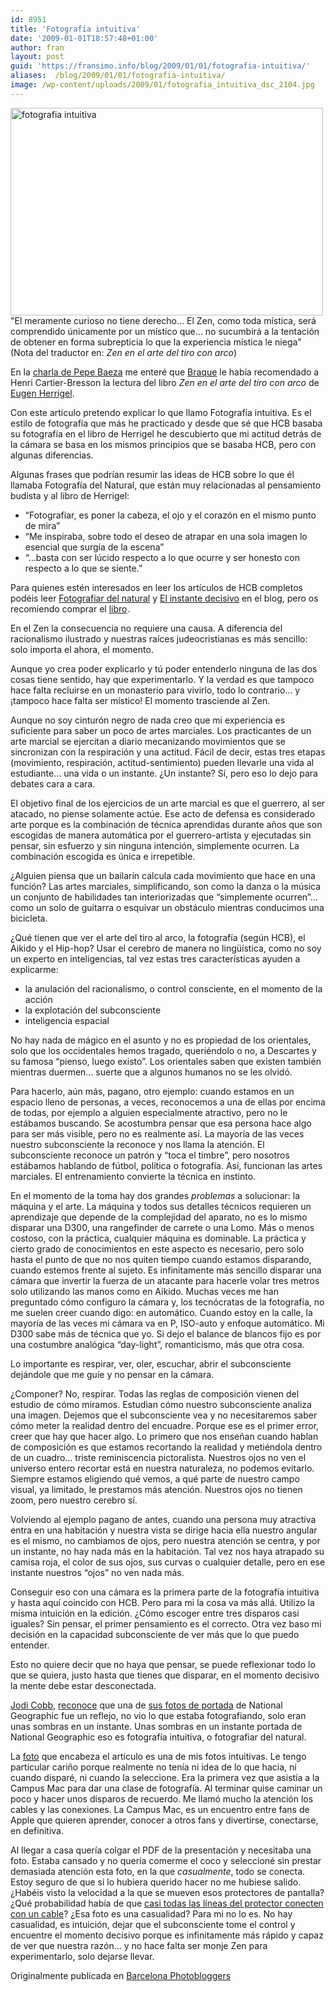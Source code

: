 ```yaml
---
id: 8951
title: 'Fotografía intuitiva'
date: '2009-01-01T18:57:48+01:00'
author: fran
layout: post
guid: 'https://fransimo.info/blog/2009/01/01/fotografia-intuitiva/'
aliases:  /blog/2009/01/01/fotografia-intuitiva/
image: /wp-content/uploads/2009/01/fotografia_intuitiva_dsc_2104.jpg
---
```


<img class="size-medium wp-image-749 alignleft" src="http://fransimo.info/wp-content/uploads/2009/01/fotografia_intuitiva_dsc_2104-500x332.jpg" alt="fotografia intuitiva" width="500" height="332" />"El meramente curioso no tiene derecho... El Zen, como toda mística, será comprendido únicamente por un místico que... no sucumbirá a la tentación de obtener en forma subrepticia lo que la experiencia mística le niega" (Nota del traductor en: <em>Zen en el arte del tiro con arco</em>)

En la <a href="../?p=745">charla de Pepe Baeza</a> me enteré que <a href="http://es.wikipedia.org/wiki/Braque">Braque</a> le había recomendado a Henri Cartier-Bresson la lectura del libro <em>Zen en el arte del tiro con arco</em> de <a href="http://en.wikipedia.org/wiki/Eugen_Herrigel" target="_blank" rel="noopener noreferrer">Eugen Herrigel</a>.

Con este artículo pretendo explicar lo que llamo Fotografía intuitiva. Es el estilo de fotografía que más he practicado y desde que sé que HCB basaba su fotografía en el libro de Herrigel he descubierto que mi actitud detrás de la cámara se basa en los mismos principios que se basaba HCB, pero con algunas diferencias.

Algunas frases que podrían resumir las ideas de HCB sobre lo que él llamaba Fotografía del Natural, que están muy relacionadas al pensamiento budista y al libro de Herrigel:
<ul>
 	<li>“Fotografiar, es poner la cabeza, el ojo y el corazón en el mismo punto de mira”</li>
 	<li>“Me inspiraba, sobre todo el deseo de atrapar en una sola imagen lo esencial que surgía de la escena”</li>
 	<li>“...basta con ser lúcido respecto a lo que ocurre y ser honesto con respecto a lo que se siente.”</li>
</ul>
Para quienes estén interesados en leer los artículos de HCB completos podéis leer <a href="http://fransimo.info/blog/2008/12/31/fotografiar-del-natural-por-henri-cartier-bresson/">Fotografiar del natural</a> y <a href="http://fransimo.info/blog/2008/12/31/el-instante-decisivo-por-henri-cartier-bresson/">El instante decisivo</a> en el blog, pero os recomiendo comprar el <a href="http://www.amazon.es/gp/product/8425215145/ref=as_li_ss_tl?ie=UTF8&amp;camp=3626&amp;creative=24822&amp;creativeASIN=8425215145&amp;linkCode=as2&amp;tag=justpictures-21" rel="nofollow">libro</a><img style="border: none !important; margin: 0px !important;" src="http://ir-es.amazon-adsystem.com/e/ir?t=justpictures-21&amp;l=as2&amp;o=30&amp;a=8425215145" alt="" width="1" height="1" border="0" />.

En el Zen la consecuencia no requiere una causa. A diferencia del racionalismo ilustrado y nuestras raíces judeocristianas es más sencillo: solo importa el ahora, el momento.

Aunque yo crea poder explicarlo y tú poder entenderlo ninguna de las dos cosas tiene sentido, hay que experimentarlo. Y la verdad es que tampoco hace falta recluirse en un monasterio para vivirlo, todo lo contrario... y ¡tampoco hace falta ser místico! El momento trasciende al Zen.

Aunque no soy cinturón negro de nada creo que mi experiencia es suficiente para saber un poco de artes marciales. Los practicantes de un arte marcial se ejercitan a diario mecanizando movimientos que se sincronizan con la respiración y una actitud. Fácil de decir, estas tres etapas (movimiento, respiración, actitud-sentimiento) pueden llevarle una vida al estudiante... una vida o un instante. ¿Un instante? Sí, pero eso lo dejo para debates cara a cara.

El objetivo final de los ejercicios de un arte marcial es que el guerrero, al ser atacado, no piense solamente actúe. Ese acto de defensa es considerado arte porque es la combinación de técnica aprendidas durante años que son escogidas de manera automática por el guerrero-artista y ejecutadas sin pensar, sin esfuerzo y sin ninguna intención, simplemente ocurren. La combinación escogida es única e irrepetible.

¿Alguien piensa que un bailarín calcula cada movimiento que hace en una función? Las artes marciales, simplificando, son como la danza o la música un conjunto de habilidades tan interiorizadas que “simplemente ocurren”... como un solo de guitarra o esquivar un obstáculo mientras conducimos una bicicleta.

¿Qué tienen que ver el arte del tiro al arco, la fotografía (según HCB), el Aikido y el Hip-hop?
Usar el cerebro de manera no lingüística, como no soy un experto en inteligencias, tal vez estas tres características ayuden a explicarme:
<ul>
 	<li>la anulación del racionalismo, o control consciente, en el momento de la acción</li>
 	<li>la explotación del subconsciente</li>
 	<li>inteligencia espacial</li>
</ul>
No hay nada de mágico en el asunto y no es propiedad de los orientales, solo que los occidentales hemos tragado, queriéndolo o no, a Descartes y su famosa “pienso, luego existo”. Los orientales saben que existen también mientras duermen... suerte que a algunos humanos no se les olvidó.

Para hacerlo, aún más, pagano, otro ejemplo: cuando estamos en un espacio lleno de personas, a veces, reconocemos a una de ellas por encima de todas, por ejemplo a alguien especialmente atractivo, pero no le estábamos buscando. Se acostumbra pensar que esa persona hace algo para ser más visible, pero no es realmente así. La mayoría de las veces nuestro subconsciente la reconoce y nos llama la atención. El subconsciente reconoce un patrón y “toca el timbre”, pero nosotros estábamos hablando de fútbol, política o fotografía. Así, funcionan las artes marciales. El entrenamiento convierte la técnica en instinto.

En el momento de la toma hay dos grandes <em>problemas</em> a solucionar: la máquina y el arte. La máquina y todos sus detalles técnicos requieren un aprendizaje que depende de la complejidad del aparato, no es lo mismo disparar una D300, una rangefinder de carrete o una Lomo.
Más o menos costoso, con la práctica, cualquier máquina es dominable. La práctica y cierto grado de conocimientos en este aspecto es necesario, pero solo hasta el punto de que no nos quiten tiempo cuando estamos disparando, cuando estemos frente al sujeto.
Es infinitamente más sencillo disparar una cámara que invertir la fuerza de un atacante para hacerle volar tres metros solo utilizando las manos como en Aikido.
Muchas veces me han preguntado cómo configuro la cámara y, los tecnócratas de la fotografía, no me suelen creer cuando digo: en automático. Cuando estoy en la calle, la mayoría de las veces mi cámara va en P, ISO-auto y enfoque automático. Mi D300 sabe más de técnica que yo. Si dejo el balance de blancos fijo es por una costumbre analógica “day-light”, romanticismo, más que otra cosa.

Lo importante es respirar, ver, oler, escuchar, abrir el subconsciente dejándole que me guíe y no pensar en la cámara.

¿Componer? No, respirar. Todas las reglas de composición vienen del estudio de cómo miramos. Estudian cómo nuestro subconsciente analiza una imagen. Dejemos que el subconsciente vea y no necesitaremos saber cómo meter la realidad dentro del encuadre. Porque ese es el primer error, creer que hay que hacer algo. Lo primero que nos enseñan cuando hablan de composición es que estamos recortando la realidad y metiéndola dentro de un cuadro... triste reminiscencia pictoralista. Nuestros ojos no ven el universo entero recortar está en nuestra naturaleza, no podemos evitarlo. Siempre estamos eligiendo qué vemos, a qué parte de nuestro campo visual, ya limitado, le prestamos más atención. Nuestros ojos no tienen zoom, pero nuestro cerebro sí.

Volviendo al ejemplo pagano de antes, cuando una persona muy atractiva entra en una habitación y nuestra vista se dirige hacia ella nuestro angular es el mismo, no cambiamos de ojos, pero nuestra atención se centra, y por un instante, no hay nada más en la habitación. Tal vez nos haya atrapado su camisa roja, el color de sus ojos, sus curvas o cualquier detalle, pero en ese instante nuestros “ojos” no ven nada más.

Conseguir eso con una cámara es la primera parte de la fotografía intuitiva y hasta aquí coincido con HCB. Pero para mi la cosa va más allá. Utilizo la misma intuición en la edición.
¿Cómo escoger entre tres disparos casi iguales? Sin pensar, el primer pensamiento es el correcto. Otra vez baso mi decisión en la capacidad subconsciente de ver más que lo que puedo entender.

Esto no quiere decir que no haya que pensar, se puede reflexionar todo lo que se quiera, justo hasta que tienes que disparar, en el momento decisivo la mente debe estar desconectada.

<a href="http://photography.nationalgeographic.com/photography/photographers/photographer-jodi-cobb.html">Jodi Cobb</a>, <a href="http://www.amazon.com/National-Geographics-Photographers-Keith-David/dp/0792299957">reconoce</a> que una de <a href="http://travel.nationalgeographic.com/places/enlarge/saudiarabia_jiddah-beach-swings.html">sus fotos de portada</a> de National Geographic fue un reflejo, no vio lo que estaba fotografiando, solo eran unas sombras en un instante. Unas sombras en un instante portada de National Geographic eso es fotografía intuitiva, o fotografiar del natural.

La <a href="http://justpictures.es/photo/1394/">foto</a> que encabeza el articulo es una de mis fotos intuitivas. Le tengo particular cariño porque realmente no tenía ni idea de lo que hacia, ni cuando disparé, ni cuando la seleccione. Era la primera vez que asistía a la Campus Mac para dar una clase de fotografía. Al terminar quise caminar un poco y hacer unos disparos de recuerdo. Me llamó mucho la atención los cables y las conexiones. La Campus Mac, es un encuentro entre fans de Apple que quieren aprender, conocer a otros fans y divertirse, conectarse, en definitiva.

Al llegar a casa quería colgar el PDF de la presentación y necesitaba una foto. Estaba cansado y no quería comerme el coco y seleccioné sin prestar demasiada atención esta foto, en la que <em>casualmente</em>, todo se conecta. Estoy seguro de que si lo hubiera querido hacer no me hubiese salido. ¿Habéis visto la velocidad a la que se mueven esos protectores de pantalla? ¿Qué probabilidad había de que <a href="http://www.flickr.com/photos/fransimo/1058729667/">casi todas las líneas del protector conecten con un cable</a>? ¿Esa foto es una casualidad? Para mi no lo es. No hay casualidad, es intuición, dejar que el subconsciente tome el control y encuentre el momento decisivo porque es infinitamente más rápido y capaz de ver que nuestra razón... y no hace falta ser monje Zen para experimentarlo, solo dejarse llevar.

Originalmente publicada en <a href="http://barcelonaphotobloggers.org/2009/01/01/fotografia-intuitiva/">Barcelona Photobloggers</a>